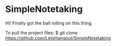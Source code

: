SimpleNotetaking
================

Hi! Finally got the ball rolling on this thing. 

To pull the project files:
$ git clone https://github.com/LetsHangout/SimpleNotetaking

